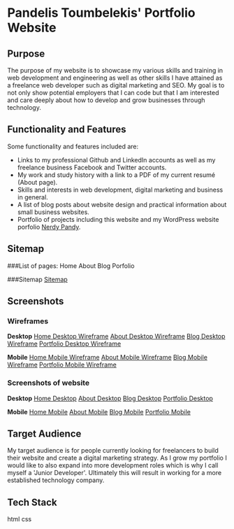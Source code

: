 # Pandelis Toumbelekis' Portfolio Website

## Purpose

The purpose of my website is to showcase my various skills and training in web development and engineering as well as other skills I have attained as a freelance web 
developer such as digital marketing and SEO. My goal is to not only show potential employers that I can code but that I am interested and care deeply about 
how to develop and grow businesses through technology.

## Functionality and Features

Some functionality and features included are:
- Links to my professional Github and LinkedIn accounts as well as my freelance business Facebook and Twitter accounts.
- My work and study history with a link to a PDF of my current resumé (About page).
- Skills and interests in web development, digital marketing and business in general.
- A list of blog posts about website design and practical information about small business websites.
- Portfolio of projects including this website and my WordPress website porfolio [Nerdy Pandy](https://nerdypandy.com.au).

## Sitemap

###List of pages:
Home
About
Blog
Porfolio

###Sitemap
[Sitemap](docs/sitemap.jpg)

## Screenshots

### Wireframes

**Desktop**
[Home Desktop Wireframe](docs/Home_desktop_wireframe.jpg)
[About Desktop Wireframe](docs/About_desktop_wireframe.jpg)
[Blog Desktop Wireframe](docs/Blog_desktop_wireframe.jpg)
[Portfolio Desktop Wireframe](docs/Portfolio_desktop_wireframe.jpg)

**Mobile**
[Home Mobile Wireframe](docs/Home_mobile_wireframe.jpg)
[About Mobile Wireframe](docs/About_mobile_wireframe.jpg)
[Blog Mobile Wireframe](docs/Blog_mobile_wireframe.jpg)
[Portfolio Mobile Wireframe](docs/Portfolio_mobile_wireframe.jpg)

### Screenshots of website

**Desktop**
[Home Desktop](docs/Home_desktop_screenshot.jpg)
[About Desktop](docs/Home_desktop_screenshot.jpg)
[Blog Desktop](docs/Home_desktop_screenshot.jpg)
[Portfolio Desktop](docs/Home_desktop_screenshot.jpg)

**Mobile**
[Home Mobile](docs/Home_mobile_screenshot.jpg)
[About Mobile](docs/About_mobile_screenshot.jpg)
[Blog Mobile](docs/Blog_mobile_screenshot.jpg)
[Portfolio Mobile](docs/Portfolio_mobile_screenshot.jpg)

## Target Audience

My target audience is for people currently looking for freelancers to build their website and create a digital marketing strategy. As I grow my portfolio I would like to 
also expand into more development roles which is why I call myself a 'Junior Developer'. Ultimately this will result in working for a more established technology company.

## Tech Stack
html
css
